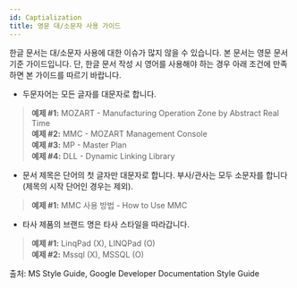 ```yaml
---
id: Captialization
title: 영문 대/소문자 사용 가이드 
---
```


한글 문서는 대/소문자 사용에 대한 이슈가 많지 않을 수 있습니다. 본 문서는 영문 문서 기준 가이드입니다. 단, 한글 문서 작성 시 영어를 사용해야 하는 경우 아래 조건에 만족하면 본 가이드를 따르기 바랍니다. 

- 두문자어는 모든 글자를 대문자로 합니다. 
> **예제 #1:** MOZART - Manufacturing Operation Zone by Abstract Real Time  
> **예제 #2:** MMC - MOZART Management Console   
> **예제 #3:** MP - Master Plan  
> **예제 #4:** DLL - Dynamic Linking Library 

- 문서 제목은 단어의 첫 글자만 대문자로 합니다. 부사/관사는 모두 소문자를 합니다(제목의 시작 단어인 경우는 제외).
> **예제 #1:** MMC 사용 방법 - How to Use MMC

- 타사 제품의 브랜드 명은 타사 스타일을 따라갑니다. 
> **예제 #1:** LinqPad (X), LINQPad (O)  
> **예제 #2:** Mssql (X), MSSQL (O) 

출처: MS Style Guide, Google Developer Documentation Style Guide